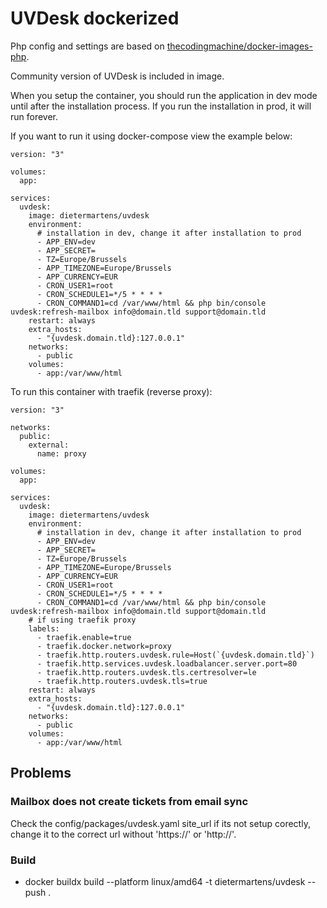 # UVDesk dockerized

Php config and settings are based on [thecodingmachine/docker-images-php](https://github.com/thecodingmachine/docker-images-php).

Community version of UVDesk is included in image.

When you setup the container, you should run the application in dev mode until after the installation process. If you run the installation in prod, it will run forever.

If you want to run it using docker-compose view the example below:

```
version: "3"

volumes:
  app:

services:
  uvdesk:
    image: dietermartens/uvdesk
    environment:
      # installation in dev, change it after installation to prod
      - APP_ENV=dev
      - APP_SECRET=
      - TZ=Europe/Brussels
      - APP_TIMEZONE=Europe/Brussels
      - APP_CURRENCY=EUR
      - CRON_USER1=root
      - CRON_SCHEDULE1=*/5 * * * *
      - CRON_COMMAND1=cd /var/www/html && php bin/console uvdesk:refresh-mailbox info@domain.tld support@domain.tld
    restart: always
    extra_hosts:
      - "{uvdesk.domain.tld}:127.0.0.1"
    networks:
      - public
    volumes:
      - app:/var/www/html
```

To run this container with traefik (reverse proxy):

```
version: "3"

networks:
  public:
    external:
      name: proxy

volumes:
  app:

services:
  uvdesk:
    image: dietermartens/uvdesk
    environment:
      # installation in dev, change it after installation to prod
      - APP_ENV=dev
      - APP_SECRET=
      - TZ=Europe/Brussels
      - APP_TIMEZONE=Europe/Brussels
      - APP_CURRENCY=EUR
      - CRON_USER1=root
      - CRON_SCHEDULE1=*/5 * * * *
      - CRON_COMMAND1=cd /var/www/html && php bin/console uvdesk:refresh-mailbox info@domain.tld support@domain.tld
    # if using traefik proxy
    labels:
      - traefik.enable=true
      - traefik.docker.network=proxy
      - traefik.http.routers.uvdesk.rule=Host(`{uvdesk.domain.tld}`)
      - traefik.http.services.uvdesk.loadbalancer.server.port=80
      - traefik.http.routers.uvdesk.tls.certresolver=le
      - traefik.http.routers.uvdesk.tls=true
    restart: always
    extra_hosts:
      - "{uvdesk.domain.tld}:127.0.0.1"
    networks:
      - public
    volumes:
      - app:/var/www/html
```

## Problems

### Mailbox does not create tickets from email sync

Check the config/packages/uvdesk.yaml site_url if its not setup corectly, change it to the correct url without 'https://' or 'http://'.

### Build

- docker buildx build --platform linux/amd64 -t dietermartens/uvdesk --push .